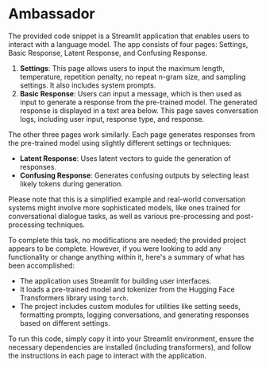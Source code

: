 # Ambassador
The provided code snippet is a Streamlit application that enables users to interact with a language model. The app consists of four pages: Settings, Basic Response, Latent Response, and Confusing Response.

1. **Settings**: This page allows users to input the maximum length, temperature, repetition penalty, no repeat n-gram size, and sampling settings. It also includes system prompts.
2. **Basic Response**: Users can input a message, which is then used as input to generate a response from the pre-trained model. The generated response is displayed in a text area below. This page saves conversation logs, including user input, response type, and response.

The other three pages work similarly. Each page generates responses from the pre-trained model using slightly different settings or techniques:

*   **Latent Response**: Uses latent vectors to guide the generation of responses.
*   **Confusing Response**: Generates confusing outputs by selecting least likely tokens during generation.

Please note that this is a simplified example and real-world conversation systems might involve more sophisticated models, like ones trained for conversational dialogue tasks, as well as various pre-processing and post-processing techniques.

To complete this task, no modifications are needed; the provided project appears to be complete. However, if you were looking to add any functionality or change anything within it, here's a summary of what has been accomplished:

*   The application uses Streamlit for building user interfaces.
*   It loads a pre-trained model and tokenizer from the Hugging Face Transformers library using `torch`.
*   The project includes custom modules for utilities like setting seeds, formatting prompts, logging conversations, and generating responses based on different settings.

To run this code, simply copy it into your Streamlit environment, ensure the necessary dependencies are installed (including transformers), and follow the instructions in each page to interact with the application.
